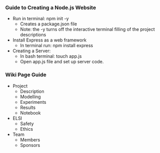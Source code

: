 ### Guide to Creating a Node.js Website
- Run in terminal: npm init -y
    - Creates a package.json file
    - Note: the -y turns off the interactive terminal filling of the project descriptions
- Install Express as a web framework
    - In terminal run: npm install express
- Creating a Server:
    - In bash terminal: touch app.js
    - Open app.js file and set up server code.

### Wiki Page Guide
- Project
    - Description
    - Modelling
    - Experiments
    - Results
    - Notebook
- ELSI
    - Safety
    - Ethics
- Team
    - Members
    - Sponsors
